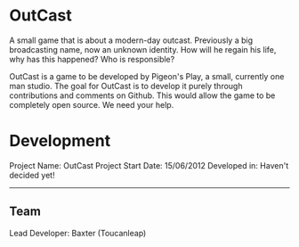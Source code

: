 OutCast
=======

A small game that is about a modern-day outcast. Previously a big broadcasting name, now an unknown identity. 
How will he regain his life, why has this happened? Who is responsible?

OutCast is a game to be developed by Pigeon's Play, a small, currently one man studio.
The goal for OutCast is to develop it purely through contributions and comments on Github. 
This would allow the game to be completely open source. We need your help.


Development
===========

Project Name: OutCast
Project Start Date: 15/06/2012
Developed in: Haven't decided yet!

----
Team
----
Lead Developer: Baxter (Toucanleap)
